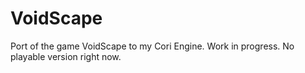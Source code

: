 # VoidScape

Port of the game VoidScape to my Cori Engine. Work in progress. No playable version right now.

